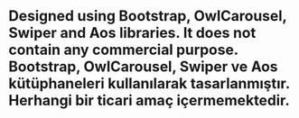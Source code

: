 <div style="font-size: 25px; font-weight: bold;"> Designed using Bootstrap, OwlCarousel, Swiper and Aos libraries. It does not contain any commercial purpose. <br>
  Bootstrap, OwlCarousel, Swiper ve Aos kütüphaneleri kullanılarak tasarlanmıştır. Herhangi bir ticari amaç içermemektedir.</div>
